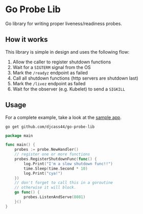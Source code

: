 # Go Probe Lib

Go library for writing proper liveness/readiness probes.

## How it works

This library is simple in design and uses the following flow:

1. Allow the caller to register shutdown functions
2. Wait for a `SIGTERM` signal from the OS
3. Mark the `/readyz` endpoint as failed
4. Call all shutdown functions (http servers are shutdown last)
5. Mark the `/livez` endpoint as failed
6. Wait for the observer (e.g. Kubelet) to send a `SIGKILL`

## Usage

For a complete example, take a look at the [sample app](./example/main.go).

```commandline
go get github.com/djcass44/go-probe-lib
```

```go
package main

func main() {
    probes := probe.NewHandler()
    // register one or more functions
    probes.RegisterShutdownFunc(func() {
        log.Print("I'm a slow shutdown func!!")
        time.Sleep(time.Second * 10)
        log.Print("cya!")
    })
    // don't forget to call this in a goroutine
    // otherwise it will block.
    go func() {
        probes.ListenAndServe(8081)
    }()
}
```
